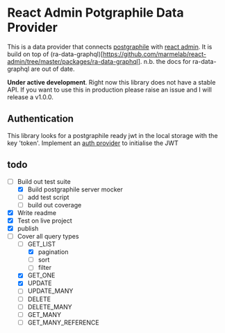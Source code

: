 # React Admin Potgraphile Data Provider

This is a data provider that connects [postgraphile](https://www.graphile.org/postgraphile/) with [react admin](https://github.com/marmelab/react-admin). It is build on top of (ra-data-graphql)[https://github.com/marmelab/react-admin/tree/master/packages/ra-data-graphql]. n.b. the docs for ra-data-graphql are out of date.

**Under active development**. Right now this library does not have a stable API. If you want to use this in production please raise an issue and I will release a v1.0.0.

## Authentication
This library looks for a postgraphile ready jwt in the local storage with the key 'token'. Implement an [auth provider](https://marmelab.com/react-admin/Authentication.html) to initialise the JWT

## todo
  - [ ] Build out test suite
    - [x] Build postgraphile server mocker
    - [ ] add test script
    - [ ] build out coverage
  - [x] Write readme
  - [x] Test on live project
  - [x] publish
  - [ ] Cover all query types
    - [ ] GET_LIST
      - [x] pagination
      - [ ] sort
      - [ ] filter
    - [x] GET_ONE  
    - [x] UPDATE
    - [ ] UPDATE_MANY
    - [ ] DELETE
    - [ ] DELETE_MANY
    - [ ] GET_MANY
    - [ ] GET_MANY_REFERENCE
